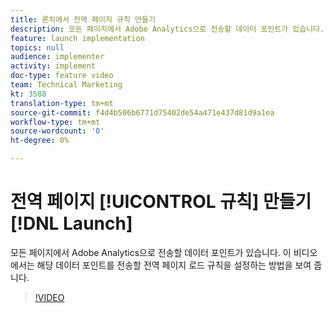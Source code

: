 ```yaml
---
title: 론치에서 전역 페이지 규칙 만들기
description: 모든 페이지에서 Adobe Analytics으로 전송할 데이터 포인트가 있습니다. 이 비디오에서는 전역 페이지 로드 규칙을 설정하여 해당 데이터 포인트를 전송하는 방법을 보여줍니다.
feature: launch implementation
topics: null
audience: implementer
activity: implement
doc-type: feature video
team: Technical Marketing
kt: 3588
translation-type: tm+mt
source-git-commit: f4d4b506b6771d75402de54a471e437d81d9a1ea
workflow-type: tm+mt
source-wordcount: '0'
ht-degree: 0%

---
```



# 전역 페이지 [!UICONTROL 규칙] 만들기 [!DNL Launch]

모든 페이지에서 Adobe Analytics으로 전송할 데이터 포인트가 있습니다. 이 비디오에서는 해당 데이터 포인트를 전송할 전역 페이지 로드 규칙을 설정하는 방법을 보여 줍니다.

>[!VIDEO](https://video.tv.adobe.com/v/28769/?quality=12)
